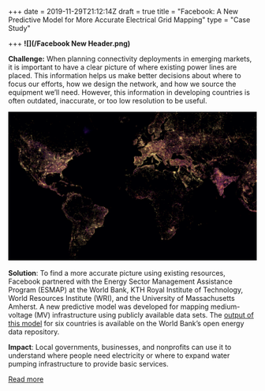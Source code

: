 +++
date = 2019-11-29T21:12:14Z
draft = true
title = "Facebook: A New Predictive Model for More Accurate Electrical Grid Mapping"
type = "Case Study"

+++
**![](/Facebook New Header.png)**

**Challenge:** When planning connectivity deployments in emerging markets, it is important to have a clear picture of where existing power lines are placed. This information helps us make better decisions about where to focus our efforts, how we design the network, and how we source the equipment we’ll need. However, this information in developing countries is often outdated, inaccurate, or too low resolution to be useful.

**![](/Grid1.png)**

**Solution**: To find a more accurate picture using existing resources, Facebook partnered with the Energy Sector Management Assistance Program (ESMAP) at the World Bank, KTH Royal Institute of Technology, World Resources Institute (WRI), and the University of Massachusetts Amherst. A new predictive model was developed for mapping medium-voltage (MV) infrastructure using publicly available data sets. The [output of this model](https://energydata.info/dataset/medium-voltage-distribution-predictive) for six countries is available on the World Bank’s open energy data repository.

**Impact**: Local governments, businesses, and nonprofits can use it to understand where people need electricity or where to expand water pumping infrastructure to provide basic services.

[Read more](https://engineering.fb.com/connectivity/electrical-grid-mapping/)